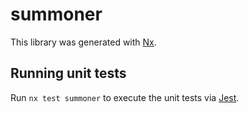 # summoner

This library was generated with [Nx](https://nx.dev).

## Running unit tests

Run `nx test summoner` to execute the unit tests via [Jest](https://jestjs.io).
